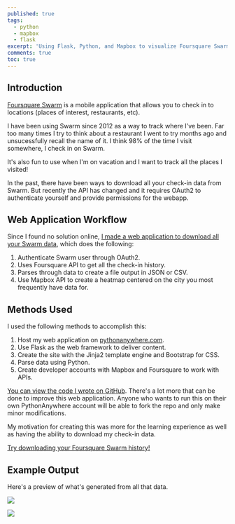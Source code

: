 ```yaml
---
published: true
tags:
  - python
  - mapbox
  - flask
excerpt: 'Using Flask, Python, and Mapbox to visualize Foursquare Swarm check-in data.'
comments: true
toc: true
---
```

## Introduction
[Foursquare Swarm](https://www.swarmapp.com/) is a mobile application that allows you to check in to locations (places of interest, restaurants, etc).

I have been using Swarm since 2012 as a way to track where I've been. Far too many times I try to think about a restaurant I went to try months ago and unsucessfully recall the name of it. I think 98% of the time I visit somewhere, I check in on Swarm.

It's also fun to use when I'm on vacation and I want to track all the places I visited!

In the past, there have been ways to download all your check-in data from Swarm. But recently the API has changed and it requires OAuth2 to authenticate yourself and provide permissions for the webapp.

## Web Application Workflow
Since I found no solution online, [I made a web application to download all your Swarm data](https://dareneiri.pythonanywhere.com/), which does the following:
1. Authenticate Swarm user through OAuth2.
2. Uses Foursquare API to get all the check-in history.
3. Parses through data to create a file output in JSON or CSV.
4. Use Mapbox API to create a heatmap centered on the city you most frequently have data for.

## Methods Used
I used the following methods to accomplish this:
1. Host my web application on [pythonanywhere.com](https://www.pythonanywhere.com).
2. Use Flask as the web framework to deliver content.
3. Create the site with the Jinja2 template engine and Bootstrap for CSS.
4. Parse data using Python.
5. Create developer accounts with Mapbox and Foursquare to work with APIs.

[You can view the code I wrote on GitHub](https://github.com/dareneiri/unleash_foursquare). There's a lot more that can be done to improve this web application. Anyone who wants to run this on their own PythonAnywhere account will be able to fork the repo and only make minor modifications.

My motivation for creating this was more for the learning experience as well as having the ability to download my check-in data.

[Try downloading your Foursquare Swarm history!](https://dareneiri.pythonanywhere.com/)


## Example Output
Here's a preview of what's generated from all that data.



![]({{site.baseurl}}/images/preview.png)

![]({{site.baseurl}}/images/preview1.png)
